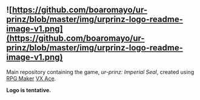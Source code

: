![https://github.com/boaromayo/ur-prinz/blob/master/img/urprinz-logo-readme-image-v1.png](https://github.com/boaromayo/ur-prinz/blob/master/img/urprinz-logo-readme-image-v1.png)
---

Main repository containing the game, *ur-prinz: Imperial Seal*, created using [RPG Maker][rpg-maker] [VX Ace][vxace].

**Logo is tentative.**

[vxace]: http://www.rpgmakerweb.com/products/programs/rpg-maker-vx-ace
[rpg-maker]: https://en.wikipedia.org/wiki/RPG_Maker#RPG_Maker_VX_Ace
